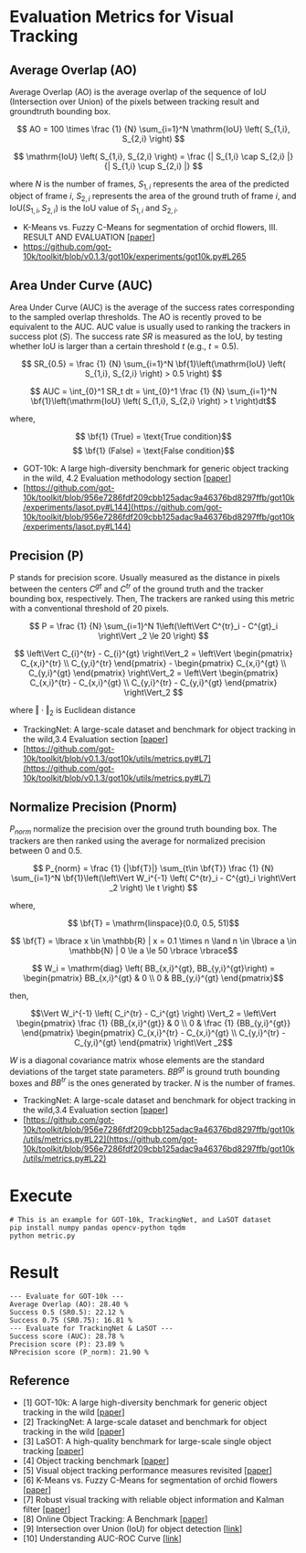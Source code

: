 # Evaluation Metrics for Visual Tracking

## Average Overlap (AO)

Average Overlap (AO) is the average overlap of the sequence of IoU (Intersection over Union) of the pixels between tracking result and groundtruth bounding box.

$$ AO = 100 \times \frac {1} {N} \sum_{i=1}^N \mathrm{IoU} \left( S_{1,i}, S_{2,i} \right) $$

$$ \mathrm{IoU} \left( S_{1,i}, S_{2,i} \right) = \frac {| S_{1,i} \cap S_{2,i} |} {| S_{1,i} \cup S_{2,i} |} $$

where $N$ is the number of frames, $S_{1,i}$ represents the area of the predicted object of frame $i$, $S_{2,i}$ represents the area of the ground truth of frame $i$, and $\mathrm{IoU} \left( S_{1,i}, S_{2,i} \right)$ is the IoU value of $S_{1,i}$ and $S_{2,i}$.

* K-Means vs. Fuzzy C-Means for segmentation of orchid flowers, III. RESULT AND EVALUATION
[[paper](https://www.researchgate.net/publication/311409493_K-Means_vs_Fuzzy_C-Means_for_Segmentation_of_Orchid_Flowers)]
* https://github.com/got-10k/toolkit/blob/v0.1.3/got10k/experiments/got10k.py#L265

## Area Under Curve (AUC)

Area Under Curve (AUC) is the average of the success rates corresponding to the sampled overlap thresholds. The AO is recently proved to be equivalent to the AUC. AUC value is usually used to ranking the trackers in success plot $(S)$. The success rate $SR$ is measured as the $\mathrm{IoU}$, by testing whether $\mathrm{IoU}$ is larger than a certain threshold $t$ (e.g., $t=0.5$).

$$ SR_{0.5} = \frac {1} {N} \sum_{i=1}^N \bf{1}\left(\mathrm{IoU} \left( S_{1,i}, S_{2,i} \right) > 0.5 \right) $$ 

$$ AUC = \int_{0}^1 SR_t dt = \int_{0}^1 \frac {1} {N} \sum_{i=1}^N \bf{1}\left(\mathrm{IoU} \left( S_{1,i}, S_{2,i} \right) > t \right)dt$$

where,

$$ \bf{1} (True) = \text{True condition}$$
$$ \bf{1} (False) = \text{False condition}$$

* GOT-10k: A large high-diversity benchmark for generic object tracking in the wild, 4.2 Evaluation methodology section
[[paper](https://arxiv.org/pdf/1810.11981.pdf)]
* [https://github.com/got-10k/toolkit/blob/956e7286fdf209cbb125adac9a46376bd8297ffb/got10k/experiments/lasot.py#L144](https://github.com/got-10k/toolkit/blob/956e7286fdf209cbb125adac9a46376bd8297ffb/got10k/experiments/lasot.py#L144)

## Precision (P)
P stands for precision score. Usually measured as the distance in pixels between the centers $C^{gt}$ and $C^{tr}$ of the ground truth and the tracker bounding box, respectively. Then, The trackers are ranked using this metric with a conventional threshold of 20 pixels.

$$ P = \frac {1} {N} \sum_{i=1}^N 1\left(\left\Vert C^{tr}_i - C^{gt}_i \right\Vert _2 \le 20 \right) $$

$$ \left\Vert C_{i}^{tr} - C_{i}^{gt} \right\Vert_2 = \left\Vert 
\begin{pmatrix}
C_{x,i}^{tr} \\ 
C_{y,i}^{tr} 
\end{pmatrix} - 
\begin{pmatrix} 
C_{x,i}^{gt} \\ 
C_{y,i}^{gt} 
\end{pmatrix} \right\Vert_2 = \left\Vert \begin{pmatrix} C_{x,i}^{tr} - C_{x,i}^{gt} \\ 
C_{y,i}^{tr} - C_{y,i}^{gt} 
\end{pmatrix} \right\Vert_2 $$

where $\Vert \cdot \Vert _2$ is Euclidean distance
* TrackingNet: A large-scale dataset and benchmark for object tracking in the wild,3.4 Evaluation section [[paper](https://arxiv.org/pdf/1803.10794.pdf)]
* [https://github.com/got-10k/toolkit/blob/v0.1.3/got10k/utils/metrics.py#L7](https://github.com/got-10k/toolkit/blob/v0.1.3/got10k/utils/metrics.py#L7)

## Normalize Precision (Pnorm)
$P_{norm}$ normalize the precision over the ground truth bounding box. The trackers are then ranked using the average for normalized precision between 0 and 0.5.

$$ P_{norm} = \frac {1} {|\bf{T}|} \sum_{t\in \bf{T}} \frac {1} {N} \sum_{i=1}^N \bf{1}\left(\left\Vert W_i^{-1} \left( C^{tr}_i - C^{gt}_i \right\Vert _2 \right) \le t \right) $$

where,

$$ \bf{T} = \mathrm{linspace}(0.0, 0.5, 51)$$

$$ \bf{T} = \lbrace x \in \mathbb{R} | x = 0.1 \times n \land n \in \lbrace a \in \mathbb{N} | 0 \le a \le 50 \rbrace \rbrace$$

$$ W_i = \mathrm{diag} \left( BB_{x,i}^{gt}, BB_{y,i}^{gt}\right) = \begin{pmatrix} BB_{x,i}^{gt} & 0 \\ 
0 & BB_{y,i}^{gt} 
\end{pmatrix}$$

then, 

$$\Vert W_i^{-1} \left( C_i^{tr} - C_i^{gt} \right) \Vert_2 = \left\Vert \begin{pmatrix} \frac {1} {BB_{x,i}^{gt}} & 0 \\ 
0 & \frac {1} {BB_{y,i}^{gt}} 
\end{pmatrix} \begin{pmatrix} C_{x,i}^{tr} - C_{x,i}^{gt} \\ 
C_{y,i}^{tr} - C_{y,i}^{gt} 
\end{pmatrix} \right\Vert _2$$

$W$ is a diagonal covariance matrix whose elements are the standard deviations of the target state parameters. $BB^{gt}$ is ground truth bounding boxes and $BB^{tr}$ is the ones generated by tracker. $N$ is the number of frames.

* TrackingNet: A large-scale dataset and benchmark for object tracking in the wild,3.4 Evaluation section [[paper](https://arxiv.org/pdf/1803.10794.pdf)]
* [https://github.com/got-10k/toolkit/blob/956e7286fdf209cbb125adac9a46376bd8297ffb/got10k/utils/metrics.py#L22](https://github.com/got-10k/toolkit/blob/956e7286fdf209cbb125adac9a46376bd8297ffb/got10k/utils/metrics.py#L22)

# Execute
```
# This is an example for GOT-10k, TrackingNet, and LaSOT dataset
pip install numpy pandas opencv-python tqdm
python metric.py
```

# Result
```
--- Evaluate for GOT-10k ---
Average Overlap (AO): 28.40 %
Success 0.5 (SR0.5): 22.12 %
Success 0.75 (SR0.75): 16.81 %
--- Evaluate for TrackingNet & LaSOT ---
Success score (AUC): 28.78 %
Precision score (P): 23.89 %
NPrecision score (P_norm): 21.90 %
```

## Reference

* [1] GOT-10k: A large high-diversity benchmark for generic object tracking in the wild
[[paper](https://arxiv.org/pdf/1810.11981.pdf)]
* [2] TrackingNet: A large-scale dataset and benchmark for object tracking in the wild
[[paper](https://arxiv.org/pdf/1803.10794.pdf)]
* [3] LaSOT: A high-quality benchmark for large-scale single object tracking
[[paper](https://arxiv.org/pdf/1809.07845v2.pdf)]
* [4] Object tracking benchmark
[[paper](https://faculty.ucmerced.edu/mhyang/papers/pami15_tracking_benchmark.pdf)]
* [5] Visual object tracking performance measures revisited
[[paper](https://arxiv.org/pdf/1502.05803.pdf)]
* [6] K-Means vs. Fuzzy C-Means for segmentation of orchid flowers
[[paper](https://www.researchgate.net/publication/311409493_K-Means_vs_Fuzzy_C-Means_for_Segmentation_of_Orchid_Flowers)]
* [7] Robust visual tracking with reliable object information and Kalman filter
[[paper](https://www.researchgate.net/publication/348859011_Robust_Visual_Tracking_with_Reliable_Object_Information_and_Kalman_Filter)]
* [8] Online Object Tracking: A Benchmark
[[paper](https://faculty.ucmerced.edu/mhyang/papers/cvpr13_benchmark.pdf)]
* [9] Intersection over Union (IoU) for object detection
[[link](https://pyimagesearch.com/2016/11/07/intersection-over-union-iou-for-object-detection/)]
* [10] Understanding AUC-ROC Curve
[[link](https://towardsdatascience.com/understanding-auc-roc-curve-68b2303cc9c5)]
